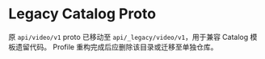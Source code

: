 # Legacy Catalog Proto

原 `api/video/v1` proto 已移动至 `api/_legacy/video/v1`，用于兼容 Catalog 模板遗留代码。
Profile 重构完成后应删除该目录或迁移至单独仓库。
